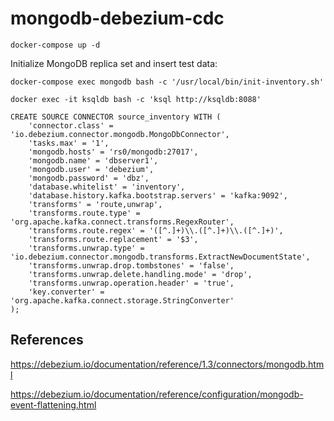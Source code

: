 # mongodb-debezium-cdc

    docker-compose up -d

Initialize MongoDB replica set and insert test data:

    docker-compose exec mongodb bash -c '/usr/local/bin/init-inventory.sh'

    docker exec -it ksqldb bash -c 'ksql http://ksqldb:8088'


```
CREATE SOURCE CONNECTOR source_inventory WITH (
    'connector.class' = 'io.debezium.connector.mongodb.MongoDbConnector',
    'tasks.max' = '1',
    'mongodb.hosts' = 'rs0/mongodb:27017',
    'mongodb.name' = 'dbserver1',
    'mongodb.user' = 'debezium',
    'mongodb.password' = 'dbz',
    'database.whitelist' = 'inventory',
    'database.history.kafka.bootstrap.servers' = 'kafka:9092',
    'transforms' = 'route,unwrap',
    'transforms.route.type' = 'org.apache.kafka.connect.transforms.RegexRouter',
    'transforms.route.regex' = '([^.]+)\\.([^.]+)\\.([^.]+)',
    'transforms.route.replacement' = '$3',
    'transforms.unwrap.type' = 'io.debezium.connector.mongodb.transforms.ExtractNewDocumentState',
    'transforms.unwrap.drop.tombstones' = 'false',
    'transforms.unwrap.delete.handling.mode' = 'drop',
    'transforms.unwrap.operation.header' = 'true',
    'key.converter' = 'org.apache.kafka.connect.storage.StringConverter'
);
```


## References

https://debezium.io/documentation/reference/1.3/connectors/mongodb.html

https://debezium.io/documentation/reference/configuration/mongodb-event-flattening.html

